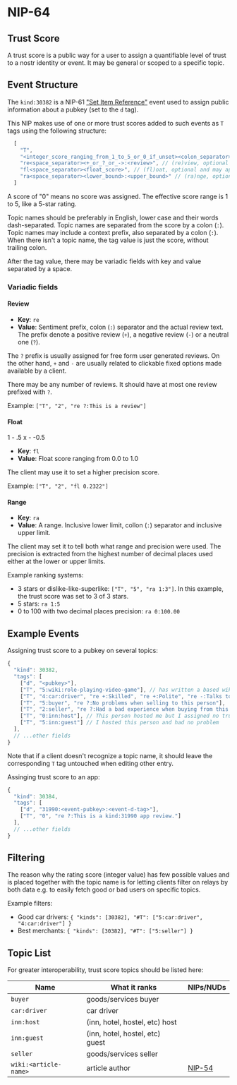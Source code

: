 NIP-64
======

Trust Score
-----------

A trust score is a public way for a user to assign a quantifiable level of trust to a nostr identity or event.
It may be general or scoped to a specific topic.

## Event Structure

The `kind:30382` is a NIP-61 ["Set Item Reference"](https://github.com/arthurfranca/nips/blob/bunch-of-events/61.md#tagging-into-event-sets) event used to assign public information about a pubkey (set to the `d` tag).

This NIP makes use of one or more trust scores added to such events as `T` tags using the following structure:

```js
  [
    "T",
    "<integer_score_ranging_from_1_to_5_or_0_if_unset><colon_separator><optional_topic_name>",
    "re<space_separator><+_or_?_or_->:<review>", // (re)view, optional and may appear many times
    "fl<space_separator><float_score>", // (fl)oat, optional and may appear once
    "ra<space_separator><lower_bound>:<upper_bound>" // (ra)nge, optional and may appear once
  ]
```

A score of "0" means no score was assigned. The effective score range is 1 to 5, like a 5-star rating.

Topic names should be preferably in English, lower case and their words dash-separated.
Topic names are separated from the score by a colon (`:`).
Topic names may include a context prefix, also separated by a colon (`:`).
When there isn't a topic name, the tag value is just the score, without trailing colon.

After the tag value, there may be variadic fields with key and value separated by a space.

### Variadic fields

#### Review

- **Key**: `re`
- **Value**: Sentiment prefix, colon (`:`) separator and the actual review text.
The prefix denote a positive review (`+`), a negative review (`-`) or a neutral one (`?`).

The `?` prefix is usually assigned for free form user generated reviews. On the other hand, `+` and `-` are usually
related to clickable fixed options made available by a client.

There may be any number of reviews. It should have at most one review prefixed with `?`.

Example: `["T", "2", "re ?:This is a review"]`

#### Float

1 - .5
x  - -0.5

- **Key**: `fl`
- **Value**: Float score ranging from 0.0 to 1.0

The client may use it to set a higher precision score.

Example: `["T", "2", "fl 0.2322"]`

#### Range

- **Key**: `ra`
- **Value**: A range. Inclusive lower limit, collon (`:`) separator and inclusive upper limit.

The client may set it to tell both what range and precision were used. The precision is extracted
from the highest number of decimal places used either at the lower or upper limits.

Example ranking systems:
- 3 stars or dislike-like-superlike: `["T", "5", "ra 1:3"]`. In this example, the trust score was set to 3 of 3 stars.
- 5 stars: `ra 1:5`
- 0 to 100 with two decimal places precision: `ra 0:100.00`

## Example Events

Assigning trust score to a pubkey on several topics:

```js
{
  "kind": 30382,
  "tags": [
    ["d", "<pubkey>"],
    ["T", "5:wiki:role-playing-video-game"], // has written a based wiki article about RPG
    ["T", "4:car:driver", "re +:Skilled", "re +:Polite", "re -:Talks too much", "re ?:Likes to talk about movies."],
    ["T", "5:buyer", "re ?:No problems when selling to this person"],
    ["T", "2:seller", "re ?:Had a bad experience when buying from this person."],
    ["T", "0:inn:host"], // This person hosted me but I assigned no trust score yet
    ["T", "5:inn:guest"] // I hosted this person and had no problem
  ],
  // ...other fields
}
```

Note that if a client doesn't recognize a topic name, it should leave the corresponding `T` tag untouched when editing other entry.

Assinging trust score to an app:

```js
{
  "kind": 30384,
  "tags": [
    ["d", "31990:<event-pubkey>:<event-d-tag>"],
    ["T", "0", "re ?:This is a kind:31990 app review."]
  ],
  // ...other fields
}
```

## Filtering

The reason why the rating score (integer value) has few possible values and is placed together with the topic name
is for letting clients filter on relays by both data e.g. to easily fetch good or bad users on specific topics.

Example filters:

- Good car drivers: `{ "kinds": [30382], "#T": ["5:car:driver", "4:car:driver"] }`
- Best merchants: `{ "kinds": [30382], "#T": ["5:seller"] }`

## Topic List

For greater interoperability, trust score topics should be listed here:

| Name | What it ranks | NIPs/NUDs |
|-|-|-|
| `buyer` | goods/services buyer | |
| `car:driver` | car driver | |
| `inn:host` | (inn, hotel, hostel, etc) host  | |
| `inn:guest` | (inn, hotel, hostel, etc) guest | |
| `seller` | goods/services seller | |
| `wiki:<article-name>` | article author | [NIP-54](54.md) |
